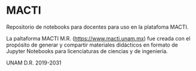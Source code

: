 # MACTI
Repositorio de notebooks para docentes para uso en la platafoma MACTI.

La paltaforma MACTI M.R. (https://www.macti.unam.mx) fue creada con el propósito de generar y compartir materiales didácticos en formato de Jupyter Notebooks para licenciaturas de ciencias y de ingeniería.

UNAM D.R. 2019-2031
